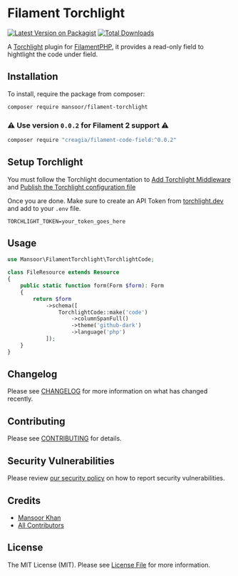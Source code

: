 # Filament Torchlight

[![Latest Version on Packagist](https://img.shields.io/packagist/v/mansoor/filament-torchlight.svg?style=flat-square)](https://packagist.org/packages/mansoor/filament-torchlight)
[![Total Downloads](https://img.shields.io/packagist/dt/mansoor/filament-torchlight.svg?style=flat-square)](https://packagist.org/packages/mansoor/filament-torchlight)

A [Torchlight](https://torchlight.dev/) plugin for [FilamentPHP](https://filamentphp.com), it provides a read-only field to hightlight the code under field.

## Installation

To install, require the package from composer:

```bash
composer require mansoor/filament-torchlight
```

### ⚠️ Use version `0.0.2` for Filament 2 support ⚠️

```bash
composer require "creagia/filament-code-field:^0.0.2"
```

## Setup Torchlight

You must follow the Torchlight documentation to [Add Torchlight Middleware](https://torchlight.dev/docs/clients/laravel#middleware) and [Publish the Torchlight configuration file](https://torchlight.dev/docs/clients/laravel#configuration)

Once you are done. Make sure to create an API Token from [torchlight.dev](https://torchlight.dev) and add to your `.env` file.

```env
TORCHLIGHT_TOKEN=your_token_goes_here
```

## Usage

```php
use Mansoor\FilamentTorchlight\TorchlightCode;

class FileResource extends Resource
{
    public static function form(Form $form): Form
    {
        return $form
            ->schema([
                TorchlightCode::make('code')
                    ->columnSpanFull()
                    ->theme('github-dark')
                    ->language('php')
            ]);
    }
}
```

## Changelog

Please see [CHANGELOG](CHANGELOG.md) for more information on what has changed recently.

## Contributing

Please see [CONTRIBUTING](CONTRIBUTING.md) for details.

## Security Vulnerabilities

Please review [our security policy](../../security/policy) on how to report security vulnerabilities.

## Credits

-   [Mansoor Khan](https://github.com/mansoorkhan96)
-   [All Contributors](../../contributors)

## License

The MIT License (MIT). Please see [License File](LICENSE.md) for more information.
